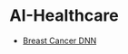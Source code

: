 # AI-Healthcare
* [Breast Cancer DNN](https://github.com/Tenebris97/AI-Healthcare/tree/main/Breast%20Cancer)
